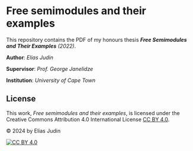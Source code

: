 # Free semimodules and their examples

This repository contains the PDF of my honours thesis ***Free Semimodules and Their Examples*** *(2022)*. 

**Author**: *Elias Judin*

**Supervisor**: *Prof. George Janelidze*

**Institution**: *University of Cape Town*

## License
This work, *Free semimodules and their examples*, is licensed under the Creative Commons Attribution 4.0 International License [CC BY 4.0](https://creativecommons.org/licenses/by/4.0/).

© 2024 by Elias Judin

[![CC BY 4.0][cc-by-image]](https://creativecommons.org/licenses/b/4.0/)

[cc-by-image]: https://i.creativecommons.org/l/by/4.0/80x15.png

